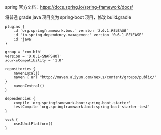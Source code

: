 spring 官方文档：https://docs.spring.io/spring-framework/docs/

将普通 gradle java 项目变为 spring-boot 项目，修改 build.gradle
```groove
plugins {
    id 'org.springframework.boot' version '2.0.1.RELEASE'
    id 'io.spring.dependency-management' version '0.6.1.RELEASE'
    id 'java'
}

group = 'com.bfh'
version = '0.0.1-SNAPSHOT'
sourceCompatibility = '1.8'

repositories {
    mavenLocal()
    maven { url "http://maven.aliyun.com/nexus/content/groups/public/" }
    mavenCentral()
}

dependencies {
    compile 'org.springframework.boot:spring-boot-starter'
    testCompile 'org.springframework.boot:spring-boot-starter-test'
}

test {
    useJUnitPlatform()
}
```
